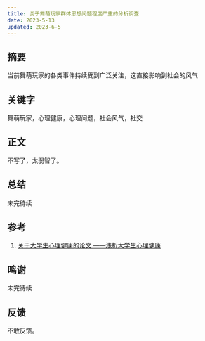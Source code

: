 ```yaml
---
title: 关于舞萌玩家群体思想问题程度严重的分析调查
date: 2023-5-13
updated: 2023-6-5
---
```


## 摘要

当前舞萌玩家的各类事件持续受到广泛关注，这直接影响到社会的风气

## 关键字

舞萌玩家，心理健康，心理问题，社会风气，社交

## 正文

不写了，太弱智了。

## 总结

未完待续

## 参考

1. [关于大学生心理健康的论文 ——浅析大学生心理健康](https://wenku.baidu.com/view/02de2201cfc789eb162dc80f.html)

## 鸣谢

未完待续

## 反馈

不敢反馈。
